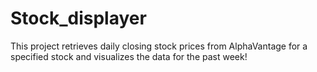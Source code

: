 # Stock_displayer
This project retrieves daily closing stock prices from AlphaVantage for a specified stock and visualizes the data for the past week!
